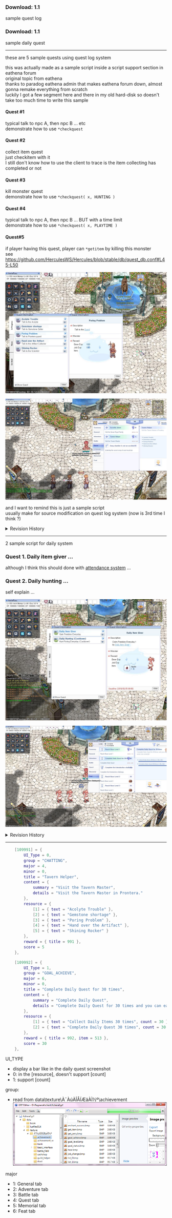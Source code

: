 ### Download: 1.1
sample quest log

### Download: 1.1
sample daily quest

---------------------------------

these are 5 sample quests using quest log system

this was actually made as a sample script inside a script support section in eathena forum  
original topic from eathena  
thanks to paradog eathena admin that makes eathena forum down, almost gonna remake everything from scratch  
luckily I got a few segment here and there in my old hard-disk so doesn't take too much time to write this sample  

#### Quest #1  
typical talk to npc A, then npc B ... etc  
demonstrate how to use `*checkquest`  

#### Quest #2
collect item quest  
just checkitem with it  
I still don't know how to use the client to trace is the item collecting has completed or not  

#### Quest #3
kill monster quest  
demonstrate how to use `*checkquest( x, HUNTING )`  

#### Quest #4
typical talk to npc A, then npc B ... BUT with a time limit  
demonstrate how to use `*checkquest( x, PLAYTIME )`  

#### Quest#5
if player having this quest, player can `*getitem` by killing this monster  
see https://github.com/HerculesWS/Hercules/blob/stable/db/quest_db.conf#L45-L50

![screen2019Hercules031.jpg](https://raw.githubusercontent.com/AnnieRuru/customs/master/screenshots/screen2019Hercules031.jpg)

![screen2019Hercules044.jpg](https://raw.githubusercontent.com/AnnieRuru/customs/master/screenshots/screen2019Hercules044.jpg)


and I want to remind this is just a sample script  
usually make for source modification on quest log system (now is 3rd time I think ?)

<details>
<summary>Revision History</summary>

0.1 - script

0.2 - script

0.3 - script
- update to new format, and new script commands

1.0 - script
- update to new format

1.1 - script
- add achievement system

</details>

--------------------------

2 sample script for daily system

### Quest 1. Daily item giver ...
although I think this should done with [attendance system](https://rathena.org/board/topic/117396-you-are-not-allowed-to-use-the-attendance-system/#comment-353681) ...

### Quest 2. Daily hunting ...
self explain ...

![screen2019Hercules032.jpg](https://raw.githubusercontent.com/AnnieRuru/customs/master/screenshots/screen2019Hercules032.jpg)

![screen2019Hercules045.jpg](https://raw.githubusercontent.com/AnnieRuru/customs/master/screenshots/screen2019Hercules045.jpg)

<details>
<summary>Revision History</summary>

1.0 - script

1.1 - script
- add achievement system

</details>

---
```lua
	[109991] = {
		UI_Type = 0,
		group = "CHATTING",
		major = 4,
		minor = 0,
		title = "Tavern Helper",
		content = {
			summary = "Visit the Tavern Master",
			details = "Visit the Tavern Master in Prontera."
		},
		resource = {
			[1] = { text = "Acolyte Trouble" },
			[2] = { text = "Gemstone shortage" },
			[3] = { text = "Poring Problem" },
			[4] = { text = "Hand over the Artifact" },
			[5] = { text = "Shining Rocker" }
		},
		reward = { title = 991 },
		score = 5
	},
```
```lua
	[109992] = {
		UI_Type = 1,
		group = "GOAL_ACHIEVE",
		major = 6,
		minor = 0,
		title = "Complete Daily Quest for 30 times",
		content = {
			summary = "Complete Daily Quest",
			details = "Complete Daily Quest for 30 times and you can earn some nice rewards!"
		},
		resource = {
			[1] = { text = "Collect Daily Items 30 times", count = 30 },
			[2] = { text = "Complete Daily Quest 30 times", count = 30 }
		},
		reward = { title = 992, item = 513 },
		score = 30
	},
```
UI_TYPE
- display a bar like in the daily quest screenshot
- 0: in the [resource], doesn't support [count]
- 1: support [count]

group:
- read from data\texture\À¯ÀúÀÎÅÍÆäÀÌ½º\achievement
![](https://raw.githubusercontent.com/AnnieRuru/customs/master/screenshots/goal_achieve.png)

major
- 1: General tab
- 2: Adventure tab
- 3: Battle tab
- 4: Quest tab
- 5: Memorial tab
- 6: Feat tab 
